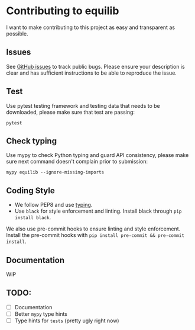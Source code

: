 # Contributing to equilib

I want to make contributing to this project as easy and transparent as possible.

## Issues

See [GitHub issues](../../issues) to track public bugs. Please ensure your description is clear and has sufficient instructions to be able to reproduce the issue.

## Test

Use pytest testing framework and testing data that needs to be downloaded, please make sure that test are passing:
```
pytest
```

## Check typing

Use mypy to check Python typing and guard API consistency, please make sure next command doesn't complain prior to submission:
```
mypy equilib --ignore-missing-imports
```

## Coding Style
  - We follow PEP8 and use [typing](https://docs.python.org/3/library/typing.html).
  - Use `black` for style enforcement and linting. Install black through `pip install black`.

  We also use pre-commit hooks to ensure linting and style enforcement. Install the pre-commit hooks with `pip install pre-commit && pre-commit install`.

## Documentation

WIP

## TODO:

- [ ] Documentation
- [ ] Better `mypy` type hints
- [ ] Type hints for `tests` (pretty ugly right now)
